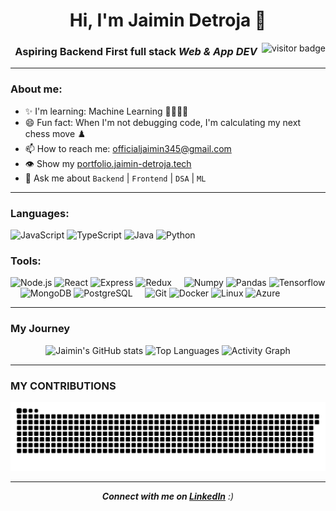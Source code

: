 <h1 align="center">Hi, I'm Jaimin Detroja 👋</h1>

  <img align="right" src="https://visitor-badge.laobi.icu/badge?page_id=jaiminpatel345.myRepo" alt="visitor badge"/>

<h3 align="center">Aspiring Backend First full stack <i>Web & App DEV</i></h3>

---

### About me:

- ✨ I'm learning: Machine Learning 🤖🧠👨‍💻
- 😄 Fun fact: When I'm not debugging code, I'm calculating my next chess move ♟️️
- 📫 How to reach me: [officialjaimin345@gmail.com](mailto:officialjaimin345@gmail.com)
- 👁️ Show my [portfolio.jaimin-detroja.tech](https://portfolio.jaimin-detroja.tech/)
- 💬 Ask me about `Backend` | `Frontend` | `DSA` | `ML`

---

### Languages:

<div>
  <img width="30" src="https://cdn.jsdelivr.net/gh/devicons/devicon@latest/icons/javascript/javascript-original.svg" alt="JavaScript" />
  <img width="30" src="https://cdn.jsdelivr.net/gh/devicons/devicon@latest/icons/typescript/typescript-original.svg" alt="TypeScript" />
  <img width="30" src="https://cdn.jsdelivr.net/gh/devicons/devicon@latest/icons/java/java-original.svg" alt="Java" />
  <img width="30" src="https://cdn.jsdelivr.net/gh/devicons/devicon@latest/icons/python/python-original.svg" alt="Python" />




### Tools:
  <img width="30" src="https://cdn.jsdelivr.net/gh/devicons/devicon@latest/icons/nodejs/nodejs-original.svg" alt="Node.js" />
  <img width="30" src="https://cdn.jsdelivr.net/gh/devicons/devicon@latest/icons/react/react-original.svg" alt="React" />
  <img width="30" src="https://cdn.jsdelivr.net/gh/devicons/devicon@latest/icons/express/express-original.svg" alt="Express" /> 
  <img width="30" src="https://cdn.jsdelivr.net/gh/devicons/devicon@latest/icons/redux/redux-original.svg" alt="Redux" /> &nbsp &nbsp 

  <img width="30" src="https://cdn.jsdelivr.net/gh/devicons/devicon@latest/icons/numpy/numpy-original.svg" alt="Numpy" />
  <img width="30" src="https://cdn.jsdelivr.net/gh/devicons/devicon@latest/icons/pandas/pandas-original-wordmark.svg" alt="Pandas" />
  <img width="30" src="https://cdn.jsdelivr.net/gh/devicons/devicon@latest/icons/tensorflow/tensorflow-original.svg" alt="Tensorflow" /> &nbsp &nbsp 

  <img width="30" src="https://cdn.jsdelivr.net/gh/devicons/devicon@latest/icons/mongodb/mongodb-original.svg" alt="MongoDB" />
  <img width="30" src="https://cdn.jsdelivr.net/gh/devicons/devicon@latest/icons/postgresql/postgresql-original.svg" alt="PostgreSQL" /> &nbsp &nbsp 


  <img width="30" src="https://cdn.jsdelivr.net/gh/devicons/devicon@latest/icons/git/git-original.svg" alt="Git" />
  <img width="30" src="https://cdn.jsdelivr.net/gh/devicons/devicon@latest/icons/docker/docker-original.svg" alt="Docker" />
  <img width="30" src="https://cdn.jsdelivr.net/gh/devicons/devicon@latest/icons/linux/linux-original.svg" alt="Linux" />
  <img width="30" src="https://cdn.jsdelivr.net/gh/devicons/devicon@latest/icons/azure/azure-original.svg" alt="Azure" />
</div>

---

### My Journey

<div align="center">
  <img width="440px" src="https://github-readme-stats.vercel.app/api?username=jaiminpatel345&show_icons=true&theme=onedark" alt="Jaimin's GitHub stats">
  <img width="385px" src="https://github-readme-stats.anuraghazra1.vercel.app/api/top-langs/?username=jaiminpatel345&layout=compact&theme=onedark" alt="Top Languages" />
  
  <img width="440px" height="280px" src="https://github-readme-activity-graph.vercel.app/graph?username=jaiminpatel345&theme=github" alt="Activity Graph">
</div>

---

### MY CONTRIBUTIONS

![Snake animation](https://raw.githubusercontent.com/jaiminpatel345/jaiminpatel345/output/github-contribution-grid-snake-dark.svg)

---

<p align="center">
  <em><b>Connect with me on <a href="https://www.linkedin.com/in/jaimindetroja345">LinkedIn</a></b> :)</em>
</p>
